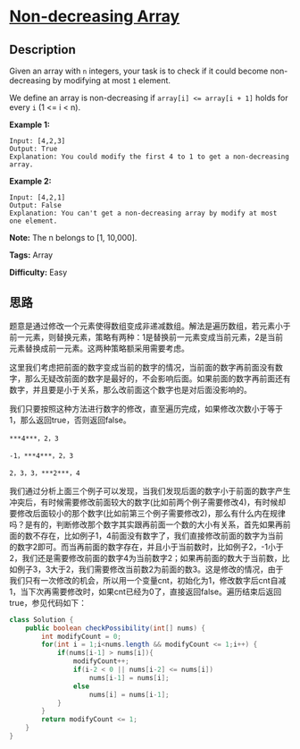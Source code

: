 # [Non-decreasing Array][title]

## Description

Given an array with `n` integers, your task is to check if it could become non-decreasing by modifying at most  `1` element.

We define an array is non-decreasing if `array[i] <= array[i + 1]` holds for every `i` (1 <= i < n).

**Example 1:**

```
Input: [4,2,3]
Output: True
Explanation: You could modify the first 4 to 1 to get a non-decreasing array.
```

**Example 2:**

```
Input: [4,2,1]
Output: False
Explanation: You can't get a non-decreasing array by modify at most one element.
```

**Note:** The n belongs to [1, 10,000].

**Tags:** Array

**Difficulty:** Easy

## 思路

题意是通过修改一个元素使得数组变成非递减数组。解法是遍历数组，若元素小于前一元素，则替换元素，策略有两种：1是替换前一元素变成当前元素，2是当前元素替换成前一元素。这两种策略额采用需要考虑。

这里我们考虑把前面的数字变成当前的数字的情况，当前面的数字再前面没有数字，那么无疑改前面的数字是最好的，不会影响后面。如果前面的数字再前面还有数字，并且要是小于关系，那么改前面这个数字也是对后面没影响的。

我们只要按照这种方法进行数字的修改，直至遍历完成，如果修改次数小于等于1，那么返回true，否则返回false。

```
***4***，2，3

-1，***4***，2，3

2，3，3，***2***，4
```

我们通过分析上面三个例子可以发现，当我们发现后面的数字小于前面的数字产生冲突后，有时候需要修改前面较大的数字(比如前两个例子需要修改4)，有时候却要修改后面较小的那个数字(比如前第三个例子需要修改2)，那么有什么内在规律吗？是有的，判断修改那个数字其实跟再前面一个数的大小有关系，首先如果再前面的数不存在，比如例子1，4前面没有数字了，我们直接修改前面的数字为当前的数字2即可。而当再前面的数字存在，并且小于当前数时，比如例子2，-1小于2，我们还是需要修改前面的数字4为当前数字2；如果再前面的数大于当前数，比如例子3，3大于2，我们需要修改当前数2为前面的数3。这是修改的情况，由于我们只有一次修改的机会，所以用一个变量cnt，初始化为1，修改数字后cnt自减1，当下次再需要修改时，如果cnt已经为0了，直接返回false。遍历结束后返回true，参见代码如下：


``` java
class Solution {
    public boolean checkPossibility(int[] nums) {
        int modifyCount = 0;
        for(int i = 1;i<nums.length && modifyCount <= 1;i++) {
            if(nums[i-1] > nums[i]){
                modifyCount++;
                if(i-2 < 0 || nums[i-2] <= nums[i])
                    nums[i-1] = nums[i];
                else
                    nums[i] = nums[i-1];
            }
        }
        return modifyCount <= 1;
    }
}
```



[title]: https://leetcode.com/problems/non-decreasing-array
